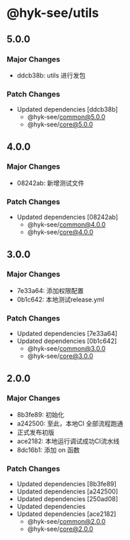# @hyk-see/utils

## 5.0.0

### Major Changes

- ddcb38b: utils 进行发包

### Patch Changes

- Updated dependencies [ddcb38b]
  - @hyk-see/common@5.0.0
  - @hyk-see/core@5.0.0

## 4.0.0

### Major Changes

- 08242ab: 新增测试文件

### Patch Changes

- Updated dependencies [08242ab]
  - @hyk-see/common@4.0.0
  - @hyk-see/core@4.0.0

## 3.0.0

### Major Changes

- 7e33a64: 添加权限配置
- 0b1c642: 本地测试release.yml

### Patch Changes

- Updated dependencies [7e33a64]
- Updated dependencies [0b1c642]
  - @hyk-see/common@3.0.0
  - @hyk-see/core@3.0.0

## 2.0.0

### Major Changes

- 8b3fe89: 初始化
- a242500: 至此，本地CI 全部流程跑通
- 正式发布初版
- ace2182: 本地运行调试成功CI流水线
- 8dc16b1: 添加 on 函数

### Patch Changes

- Updated dependencies [8b3fe89]
- Updated dependencies [a242500]
- Updated dependencies [250ad08]
- Updated dependencies
- Updated dependencies [ace2182]
  - @hyk-see/common@2.0.0
  - @hyk-see/core@2.0.0
